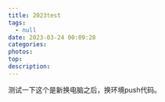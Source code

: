 ```yaml
---
title: 2023test
tags:
  - null
date: 2023-03-24 00:09:28
categories:
photos:
top:
description:
---
```


测试一下这个是新换电脑之后，换环境push代码。
